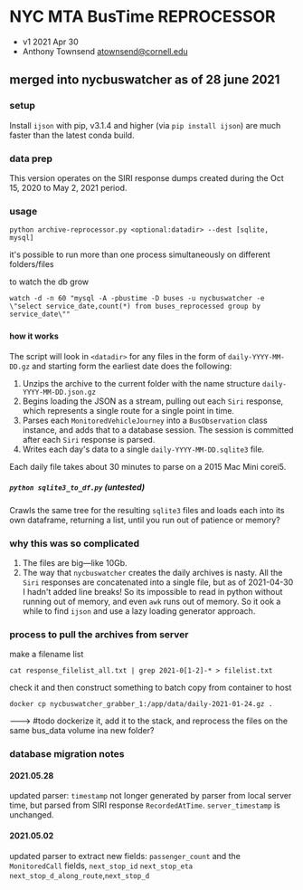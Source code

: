 # NYC MTA BusTime REPROCESSOR
- v1 2021 Apr 30
- Anthony Townsend <atownsend@cornell.edu>

## merged into nycbuswatcher as of 28 june 2021

### setup
Install `ijson` with pip, v3.1.4 and higher (via `pip install ijson`) are much faster than the latest conda build.

### data prep
This version operates on the SIRI response dumps created during the Oct 15, 2020 to May 2, 2021 period.


### usage
`python archive-reprocessor.py <optional:datadir> --dest [sqlite, mysql]`

it's possible to run more than one process simultaneously on different folders/files

to watch the db grow

`watch -d -n 60 "mysql -A -pbustime -D buses -u nycbuswatcher -e \"select service_date,count(*) from buses_reprocessed group by service_date\""`
###

#### how it works
The script will look in `<datadir>` for any files in the form of `daily-YYYY-MM-DD.gz` and starting form the earliest date does the following:

1. Unzips the archive to the current folder with the name structure `daily-YYYY-MM-DD.json.gz`
2. Begins loading the JSON as a stream, pulling out each `Siri` response, which represents a single route for a single point in time.
3. Parses each `MonitoredVehicleJourney` into a `BusObservation` class instance, and adds that to a database session. The session is committed after each `Siri` response is parsed.
4. Writes each day's data to a single `daily-YYYY-MM-DD.sqlite3` file.

Each daily file takes about 30 minutes to parse on a 2015 Mac Mini corei5.

##### `python sqlite3_to_df.py` (untested)

Crawls the same tree for the resulting `sqlite3` files and loads each into its own dataframe, returning a list, until you run out of patience or memory?
### why this was so complicated

1. The files are big—like 10Gb.
2. The way that `nycbuswatcher` creates the daily archives is nasty. All the `Siri` responses are concatenated into a single file, but as of 2021-04-30 I hadn't added line breaks! So its impossible to read in python without running out of memory, and even `awk` runs out of memory. So it ook a while to find `ijson` and use a lazy loading generator approach.

### process to pull the archives from server

make a filename list 

`cat response_filelist_all.txt | grep 2021-0[1-2]-* > filelist.txt`

check it and then construct something to batch copy from container to host

`docker cp nycbuswatcher_grabber_1:/app/data/daily-2021-01-24.gz .`

---> #todo dockerize it, add it to the stack, and reprocess the files on the same bus_data volume ina new folder?

### database migration notes

#### 2021.05.28
updated parser: `timestamp` not longer generated by parser from local server time, but parsed from  SIRI response `RecordedAtTime`. `server_timestamp` is unchanged.

#### 2021.05.02
updated parser to extract new fields: `passenger_count` and the 
`MonitoredCall` fields, `next_stop_id` `next_stop_eta` `next_stop_d_along_route`,`next_stop_d`
